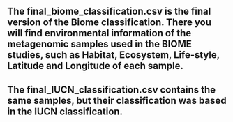## The **final_biome_classification.csv** is the final version of the Biome classification. There you will find environmental information of the metagenomic samples used in the BIOME studies, such as Habitat, Ecosystem, Life-style, Latitude and Longitude of each sample.

## The **final_IUCN_classification.csv** contains the same samples, but their classification was based in the IUCN classification.